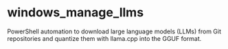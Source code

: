 # windows_manage_llms
PowerShell automation to download large language models (LLMs) from Git repositories and quantize them with llama.cpp into the GGUF format.
